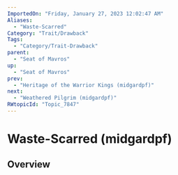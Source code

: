 ```yaml
---
ImportedOn: "Friday, January 27, 2023 12:02:47 AM"
Aliases:
  - "Waste-Scarred"
Category: "Trait/Drawback"
Tags:
  - "Category/Trait-Drawback"
parent:
  - "Seat of Mavros"
up:
  - "Seat of Mavros"
prev:
  - "Heritage of the Warrior Kings (midgardpf)"
next:
  - "Weathered Pilgrim (midgardpf)"
RWtopicId: "Topic_7847"
---
```

# Waste-Scarred (midgardpf)
## Overview
